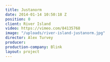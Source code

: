 ```yaml
---
title: Justanorm
date: 2014-01-14 10:50:18 Z
position: 0
client: River Island
video: https://vimeo.com/84135768
image: "/uploads/river-island-justanorm.jpg"
director: Alex Turvey
producer: 
production-company: Blink
layout: project
---
```


